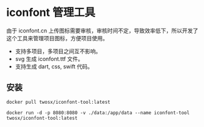 # iconfont 管理工具

由于 iconfont.cn 上传图标需要审核，审核时间不定，导致效率低下，所以开发了这个工具来管理项目图标，方便项目使用。

- 支持多项目，多项目之间互不影响。
- svg 生成 iconfont.ttf 文件。
- 支持生成 dart, css, swift 代码。

## 安装

```shell
docker pull twosx/iconfont-tool:latest

docker run -d -p 8080:8080 -v ./data:/app/data --name iconfont-tool twosx/iconfont-tool:latest
```
